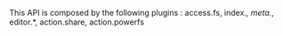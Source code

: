 This API is composed by the following plugins : access.fs, index.*, meta.*, editor.*, action.share, action.powerfs